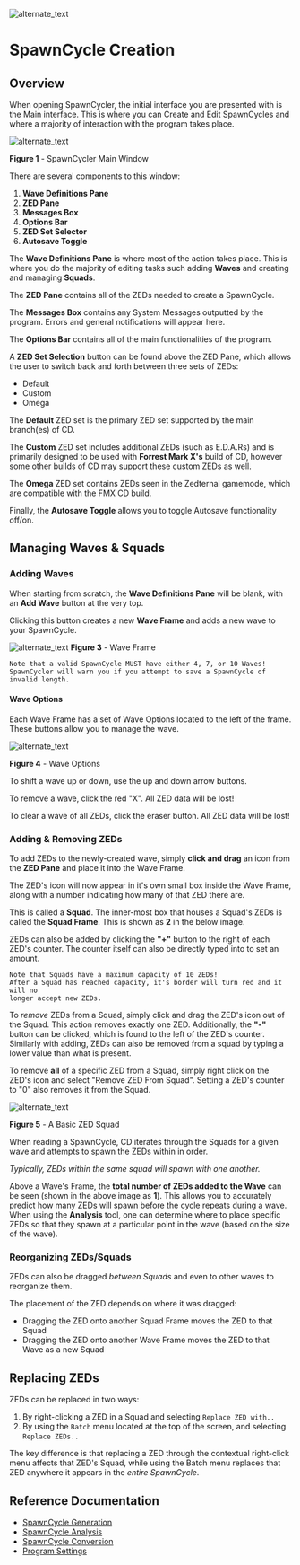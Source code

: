 ![alternate_text](https://i.imgur.com/ceMe580.png)

# SpawnCycle Creation

## Overview
When opening SpawnCycler, the initial interface you are presented with is the Main interface. This is where you can Create and Edit SpawnCycles and where a majority of interaction with the program takes place.

![alternate_text](https://i.imgur.com/pWy4ol6.png)

**Figure 1** - SpawnCycler Main Window

There are several components to this window:
1. **Wave Definitions Pane**
2. **ZED Pane**
3. **Messages Box**
4. **Options Bar**
5. **ZED Set Selector**
6. **Autosave Toggle**

The **Wave Definitions Pane** is where most of the action takes place.
This is where you do the majority of editing tasks such adding **Waves** and creating and managing **Squads**.

The **ZED Pane** contains all of the ZEDs needed to create a SpawnCycle.

The **Messages Box** contains any System Messages outputted by the program.
Errors and general notifications will appear here.

The **Options Bar** contains all of the main functionalities of the program.

A **ZED Set Selection** button can be found above the ZED Pane, which allows the user to switch back and forth between three sets of ZEDs:
- Default
- Custom
- Omega

The **Default** ZED set is the primary ZED set supported by the main branch(es) of CD.

The **Custom** ZED set includes additional ZEDs (such as E.D.A.Rs) and is primarily designed to be used with **Forrest Mark X's** build of CD, however some other builds of CD may support these custom ZEDs as well.

The **Omega** ZED set contains ZEDs seen in the Zedternal gamemode, which are compatible with the FMX CD build.

Finally, the **Autosave Toggle** allows you to toggle Autosave functionality off/on.

## Managing Waves & Squads
### Adding Waves
When starting from scratch, the **Wave Definitions Pane** will be blank, with an **Add Wave** button at the very top.

Clicking this button creates a new **Wave Frame** and adds a new wave to your SpawnCycle.

![alternate_text](https://i.imgur.com/eI0yMG5.png)
**Figure 3** - Wave Frame

```
Note that a valid SpawnCycle MUST have either 4, 7, or 10 Waves!
SpawnCycler will warn you if you attempt to save a SpawnCycle of invalid length.
```

#### Wave Options
Each Wave Frame has a set of Wave Options located to the left of the frame. These buttons allow you to manage the wave.

![alternate_text](https://i.imgur.com/QQgDtwS.png)

**Figure 4** - Wave Options

To shift a wave up or down, use the up and down arrow buttons.

To remove a wave, click the red "X". All ZED data will be lost!

To clear a wave of all ZEDs, click the eraser button. All ZED data will be lost!

### Adding & Removing ZEDs
To add ZEDs to the newly-created wave, simply **click and drag** an icon from the **ZED Pane** and place it into the Wave Frame.

The ZED's icon will now appear in it's own small box inside the Wave Frame, along with a number indicating how many of that ZED there are.

This is called a **Squad**. The inner-most box that houses a Squad's ZEDs is called the **Squad Frame**. This is shown as **2** in the below image.

ZEDs can also be added by clicking the **"+"** button to the right of each ZED's counter. The counter itself can also be directly typed into to set an amount.

```
Note that Squads have a maximum capacity of 10 ZEDs!
After a Squad has reached capacity, it's border will turn red and it will no
longer accept new ZEDs.
```

To *remove* ZEDs from a Squad, simply click and drag the ZED's icon out of the Squad. This action removes exactly one ZED. Additionally, the **"-"** button can be clicked, which is found to the left of the ZED's counter. Similarly with adding, ZEDs can also be removed from a squad by typing a lower value than what is present.

To remove **all** of a specific ZED from a Squad, simply right click on the ZED's icon and select "Remove ZED From Squad". Setting a ZED's counter to "0" also removes it from the Squad.

![alternate_text](https://i.imgur.com/sHK31jd.png)

**Figure 5** - A Basic ZED Squad

When reading a SpawnCycle, CD iterates through the Squads for a given wave and attempts to spawn the ZEDs within in order.

*Typically, ZEDs within the same squad will spawn with one another.*

Above a Wave's Frame, the **total number of ZEDs added to the Wave** can be seen (shown in the above image as **1**). This allows you to accurately predict how many ZEDs will spawn before the cycle repeats during a wave. When using the **Analysis** tool, one can determine where to place specific ZEDs so that they spawn at a particular point in the wave (based on the size of the wave).

### Reorganizing ZEDs/Squads
ZEDs can also be dragged *between Squads* and even to other waves to reorganize them.

The placement of the ZED depends on where it was dragged:
- Dragging the ZED onto another Squad Frame moves the ZED to that Squad
- Dragging the ZED onto another Wave Frame moves the ZED to that Wave as a new Squad

## Replacing ZEDs
ZEDs can be replaced in two ways:
1. By right-clicking a ZED in a Squad and selecting `Replace ZED with..`
2. By using the `Batch` menu located at the top of the screen, and selecting `Replace ZEDs..`

The key difference is that replacing a ZED through the contextual right-click menu affects that ZED's Squad, while using the Batch menu replaces that ZED anywhere it appears in the *entire SpawnCycle*.

## Reference Documentation
- [SpawnCycle Generation](https://github.com/tamari92/spawncycler/blob/main/generation.md)
- [SpawnCycle Analysis](https://github.com/tamari92/spawncycler/blob/main/analysis.md)
- [SpawnCycle Conversion](https://github.com/tamari92/spawncycler/blob/main/conversion.md)
- [Program Settings](https://github.com/tamari92/spawncycler/blob/main/settings.md)